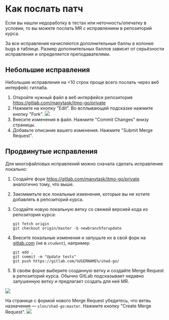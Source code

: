 # Как послать патч

Если вы нашли недоработку в тестах или неточность/опечатку в условии, то вы можете послать MR
с исправлением в репозиторий курса.

За все исправления начисляются дополнительные баллы в колонке bugs в таблице.
Размер дополнительных баллов зависит от серьёзности исправления и определяется преподавателями.

## Небольшие исправления

Небольшие исправления на <10 строк проще всего послать через веб интерфейс гитлаба.

1. Откройте нужный файл в веб интерфейсе репозитория https://gitlab.com/manytask/itmo-go/private
2. Нажмите на кнопку "Edit". Во всплывающей подсказке нажмите кнопку "Fork".
   ![](docs/edit-and-fork.png)
3. Внесите изменения в файл. Нажмите "Commit Changes" внизу страницы.
4. Добавьте описание вашего изменения. Нажмите "Submit Merge Request".

## Продвинутые исправления

Для многофайловых исправлений можно сначала сделать исправление локально:

1. Создайте форк https://gitlab.com/manytask/itmo-go/private аналогично тому, что выше.

2. Закоммитьте все локальные изменения, которые вы не хотите добавлять в репозиторий курса.

3. Создайте новую локальную ветку со свежей версией кода из репозитория курса:
   ```
   git fetch origin
   git checkout origin/master -b newbranchforupdate
   ```

4. Внесите локальные изменения и запушьте их в свой форк на [gitlab.com](https://gitlab.com/) (не в `student`), например
   ```
   git add .
   git commit -m "Update tests"
   git push https://gitlab.com/%USERNAME%/shad-go/
   ```

5. В своём форке выберите созданную ветку и создайте Merge Request в репозиторий курса. Обычно GitLab подсказывает недавно запушенную ветку и предлагает создать для неё MR.

![](docs/create-mr.png)

   На странице c формой нового Merge Request убедитесь, что ветвь назначения — `slon/shad-go:master`. Нажмите кнопку "Create Merge Request".
![](docs/create-mr-form.png)

